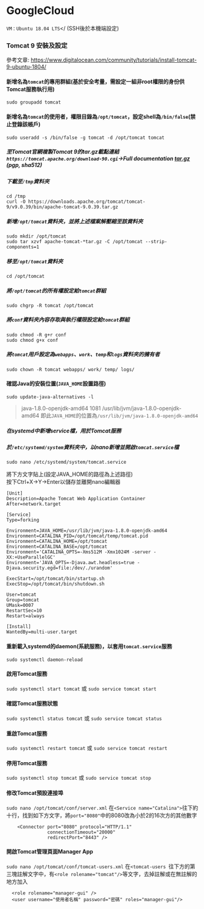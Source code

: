 # GoogleCloud
`VM：Ubuntu 18.04 LTS`</
(SSH後於本機端設定)

### Tomcat 9 安裝及設定
參考文章: https://www.digitalocean.com/community/tutorials/install-tomcat-9-ubuntu-1804/

#### 新增名為`tomcat`的專用群組(基於安全考量，需設定一組非root權限的身份供Tomcat服務執行用)
```
sudo groupadd tomcat
```
#### 新增名為`tomcat`的使用者，權限目錄為`/opt/tomcat`，設定shell為`/bin/false`(禁止登錄該帳戶)
```
sudo useradd -s /bin/false -g tomcat -d /opt/tomcat tomcat
```

##### 至Tomcat官網複製Tomcat 9的tar.gz載點連結 `https://tomcat.apache.org/download-90.cgi`->Full documentation <a href="https://downloads.apache.org/tomcat/tomcat-9/v9.0.39/bin/apache-tomcat-9.0.39-fulldocs.tar.gz">tar.gz</a> (pgp, sha512)
##### 下載至`/tmp`資料夾
```
cd /tmp
curl -O https://downloads.apache.org/tomcat/tomcat-9/v9.0.39/bin/apache-tomcat-9.0.39.tar.gz
```
##### 新增`/opt/tomcat`資料夾，並將上述檔案解壓縮至該資料夾
```
sudo mkdir /opt/tomcat
sudo tar xzvf apache-tomcat-*tar.gz -C /opt/tomcat --strip-components=1
```
##### 移至`/opt/tomcat`資料夾
```
cd /opt/tomcat
```
##### 將`/opt/tomcat`的所有權設定給`tomcat`群組
```
sudo chgrp -R tomcat /opt/tomcat
```
##### 將`conf`資料夾內容存取與執行權限設定給`tomcat`群組
```
sudo chmod -R g+r conf
sudo chmod g+x conf
```
##### 將`tomcat`用戶設定為`webapps`、`work`、`temp`和`logs`資料夾的擁有者
```
sudo chown -R tomcat webapps/ work/ temp/ logs/
```

#### 確認Java的安裝位置(`JAVA_HOME`設置路徑)
```
sudo update-java-alternatives -l
```
>java-1.8.0-openjdk-amd64       1081       /usr/lib/jvm/java-1.8.0-openjdk-amd64
即此`JAVA_HOME`的位置為`/usr/lib/jvm/java-1.8.0-openjdk-amd64`

##### 在systemd中新增service檔，用於Tomcat服務
##### 於`/etc/systemd/system`資料夾中，以nano新增並開啟`tomcat.service`檔
```
sudo nano /etc/systemd/system/tomcat.service
```
將下方文字貼上(設定JAVA_HOME的路徑為上述路徑)</br>
按下Ctrl+X->Y->Enter以儲存並離開nano編輯器
```
[Unit]
Description=Apache Tomcat Web Application Container
After=network.target

[Service]
Type=forking

Environment=JAVA_HOME=/usr/lib/jvm/java-1.8.0-openjdk-amd64
Environment=CATALINA_PID=/opt/tomcat/temp/tomcat.pid
Environment=CATALINA_HOME=/opt/tomcat
Environment=CATALINA_BASE=/opt/tomcat
Environment='CATALINA_OPTS=-Xms512M -Xmx1024M -server -XX:+UseParallelGC'
Environment='JAVA_OPTS=-Djava.awt.headless=true -Djava.security.egd=file:/dev/./urandom'

ExecStart=/opt/tomcat/bin/startup.sh
ExecStop=/opt/tomcat/bin/shutdown.sh

User=tomcat
Group=tomcat
UMask=0007
RestartSec=10
Restart=always

[Install]
WantedBy=multi-user.target
```
#### 重新載入systemd的daemon(系統服務)，以套用`tomcat.service`服務
```
sudo systemctl daemon-reload
```
#### 啟用Tomcat服務
`sudo systemctl start tomcat` 或 `sudo service tomcat start`
#### 確認Tomcat服務狀態
`sudo systemctl status tomcat` 或 `sudo service tomcat status`
#### 重啟Tomcat服務
`sudo systemctl restart tomcat` 或 `sudo service tomcat restart`
#### 停用Tomcat服務
`sudo systemctl stop tomcat` 或 `sudo service tomcat stop`

#### 修改Tomcat預設連接埠
`sudo nano /opt/tomcat/conf/server.xml`
在`<Service name="Catalina">`往下約十行，找到如下方文字，將`port="8080"`中的8080改為小於2的16次方的其他數字
```
    <Connector port="8080" protocol="HTTP/1.1"
               connectionTimeout="20000"
               redirectPort="8443" />
```
#### 開啟Tomcat管理頁面Manager App
`sudo nano /opt/tomcat/conf/tomcat-users.xml`
在`<tomcat-users `往下方的第三塊註解文字中，有`<role rolename="tomcat"/>`等文字，去掉註解或在無註解的地方加入
```
  <role rolename="manager-gui" />
  <user username="使用者名稱" password="密碼" roles="manager-gui"/>
```
